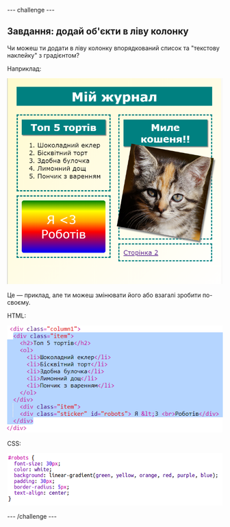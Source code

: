 --- challenge ---

## Завдання: додай об'єкти в ліву колонку

Чи можеш ти додати в ліву колонку впорядкований список та "текстову наклейку" з градієнтом?

Наприклад:

![знімок екрана](images/magazine-challenge1-example.png)

Це — приклад, але ти можеш змінювати його або взагалі зробити по-своєму.

HTML:

![знімок екрана](images/magazine-challenge1.png)

CSS:

![знімок екрана](images/magazine-challenge1-style.png)

--- /challenge ---